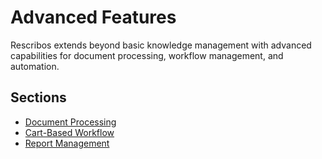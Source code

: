 # Advanced Features

Rescribos extends beyond basic knowledge management with advanced capabilities for document processing, workflow management, and automation.

## Sections

- [Document Processing](document-processing.md)
- [Cart-Based Workflow](cart-workflow.md)
- [Report Management](report-management.md)
